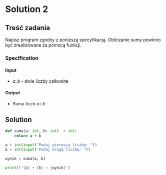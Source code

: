 # Solution 2

## Treść zadania

Napisz program zgodny z poniższą specyfikacją. Obliczanie sumy powinno być zrealizowane za pomocą funkcji.

### Specification

#### Input

* $a, b$ - dwie liczby całkowite

#### Output

* Suma liczb $a$ i $b$ 

## Solution

```python
def suma(a: int, b: int) -> int:
    return a + b

a = int(input("Podaj pierwszą liczbę: "))
b = int(input("Podaj drugą liczbę: "))

wynik = suma(a, b)

print(f"{a} + {b} = {wynik}")
```

